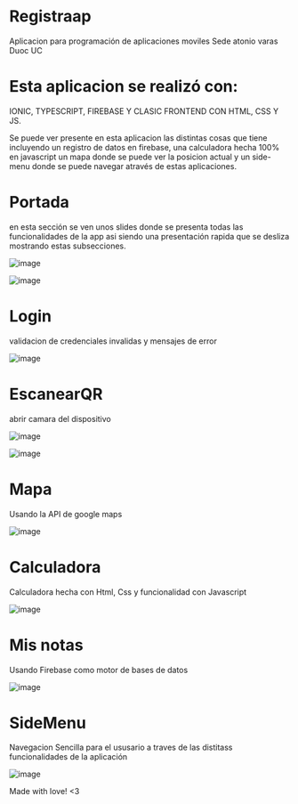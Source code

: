 # Registraap
Aplicacion para programación de aplicaciones moviles
Sede atonio varas Duoc UC

# Esta aplicacion se realizó con:
IONIC, TYPESCRIPT, FIREBASE Y CLASIC FRONTEND CON HTML, CSS Y JS.

Se puede ver presente en esta aplicacion las distintas cosas que tiene incluyendo un registro de datos en firebase, una calculadora hecha 100% en javascript un
mapa donde se puede ver la posicion actual y un side-menu donde se puede navegar através de estas aplicaciones. 

# Portada
  en esta sección se ven unos slides donde se presenta todas las funcionalidades de la app asi siendo una presentación rapida que se desliza mostrando estas subsecciones. 
  
  
![image](https://user-images.githubusercontent.com/65647041/150337692-3eba8d42-5a12-4893-99c0-19430f4cea0d.png)   

![image](https://user-images.githubusercontent.com/65647041/150337717-eb43ac6d-c939-4ee8-817c-31d44e8d6157.png)

# Login
  validacion de credenciales invalidas y mensajes de error

![image](https://user-images.githubusercontent.com/65647041/150336916-0b2a8835-6c24-4a25-9758-1e3390a3a1da.png)

# EscanearQR 
  abrir camara del dispositivo

![image](https://user-images.githubusercontent.com/65647041/150337939-29972774-c8ce-40f6-a12d-49b4b57d5a9e.png)

![image](https://user-images.githubusercontent.com/65647041/150337971-a4a0b655-9c3b-413e-8d4f-b3762c9a0e42.png)

# Mapa
  Usando la API de google maps

![image](https://user-images.githubusercontent.com/65647041/150338027-2e0e7a7e-78dc-47ae-b821-082916c56ff3.png)

# Calculadora

Calculadora hecha con Html, Css y funcionalidad con Javascript

![image](https://user-images.githubusercontent.com/65647041/150338868-c26fcbf5-6446-4953-98de-70653bcfb13f.png)


# Mis notas 
  Usando Firebase como motor de bases de datos 

![image](https://user-images.githubusercontent.com/65647041/150338097-c6df14c7-8ae8-4763-bcd4-a420d1b7abe1.png)

#  SideMenu

  Navegacion Sencilla para el ususario a traves de las distitass funcionalidades de la aplicación

![image](https://user-images.githubusercontent.com/65647041/150338959-dad4520a-461e-430f-b7c2-9a60494fd83f.png)




Made with love!  <3
